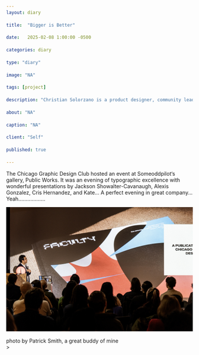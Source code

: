 ```yaml
---
layout: diary

title:  "Bigger is Better"

date:   2025-02-08 1:00:00 -0500

categories: diary

type: "diary"

image: "NA"

tags: [project]

description: "Christian Solorzano is a product designer, community leader, educator, and podcast host."

about: "NA"

caption: "NA"

client: "Self"

published: true

---
```

The Chicago Graphic Design Club hosted an event at Someoddpilot‘s gallery, Public Works. It was an evening of 
typographic excellence with wonderful presentations by Jackson Showalter-Cavanaugh, Alexis Gonzalez, Cris Hernandez, 
and Kate... A perfect evening in great company... Yeah..................

![DESIGN WORK](/assets/images/diary/20250208a.jpg)
<figcaption>photo by Patrick Smith, a great buddy of mine</figcaption>>

